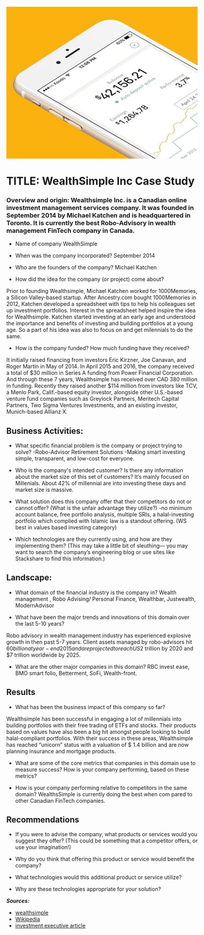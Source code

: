 ![wealthsimple](wealthsimple.jpg)


# TITLE: WealthSimple Inc Case Study
### Overview and origin: Wealthsimple Inc. is a Canadian online investment management services company. It was founded in September 2014 by Michael Katchen and is headquartered in Toronto. It is currently the best Robo-Advisory in wealth management FinTech company in Canada.

* Name of company
WealthSimple

* When was the company incorporated?
September 2014

* Who are the founders of the company? 
Michael Katchen

* How did the idea for the company (or project) come about?

Prior to founding Wealthsimple, Michael Katchen worked for 1000Memories, a Silicon Valley-based startup. After Ancestry.com bought 1000Memories in 2012, Katchen developed a spreadsheet with tips to help his colleagues set up investment portfolios. Interest in the spreadsheet helped inspire the idea for Wealthsimple. Katchen started investing at an early age and understood the importance and benefits of investing and building portfolios at a young age. So a part of his idea was also to focus on and get milennials to do the same.

* How is the company funded? How much funding have they received?

It initially raised financing from investors Eric Kirzner, Joe Canavan, and Roger Martin in May of 2014. In April 2015 and 2016, the company received a total of $30 million in Series A funding from Power Financial Corporation. And through these 7 years, Wealthsimple has received over CAD 380 million in funding. Recently they raised another $114 million from investors like TCV, a Menlo Park, Calif.-based equity investor, alongside other U.S.-based venture fund companies such as Greylock Partners, Meritech Capital Partners, Two Sigma Ventures Investments, and an existing investor, Munich-based Allianz X.


## Business Activities:

* What specific financial problem is the company or project trying to solve? 
-Robo-Advisor Retirement Solutions
-Making smart investing simple, transparent, and low-cost for everyone.

* Who is the company's intended customer?  Is there any information about the market size of this set of customers? 
It’s mainly focused on Millenials. About 42% of millennial are into investing these days and market size is massive.

* What solution does this company offer that their competitors do not or cannot offer? (What is the unfair advantage they utilize?)
-no minimum account balance, free portfolio analysis, multiple SRIs,  a halal-investing portfolio  which complied with Islamic law is a standout offering. (WS best in values based investing category)


* Which technologies are they currently using, and how are they implementing them? (This may take a little bit of sleuthing–– you may want to search the company’s engineering blog or use sites like Stackshare to find this information.)




## Landscape:

* What domain of the financial industry is the company in?  Wealth management , Robo Advising/ Personal Finance, Wealthbar, Justwealth, ModernAdvisor

* What have been the major trends and innovations of this domain over the last 5-10 years? 

Robo advisory in wealth management industry has experienced explosive growth in then past 5-7 years. Client assets managed by robo-advisors hit $60 billion at year-end 2015 and are projected to reach US$2 trillion by 2020 and $7 trillion worldwide by 2025.

* What are the other major companies in this domain?
RBC invest ease, BMO smart folio, Betterment, SoFi, Wealth-front.

## Results

* What has been the business impact of this company so far? 

Wealthsimple has been successful in engaging a lot of millennials into building portfolios with their free trading of ETFs and stocks. Their products based on values have also been a big hit amongst people looking to build halal-compliant portfolios. With their success in these areas, Wealthsimple has reached “unicorn” status with a valuation of $ 1.4 billion and are now planning insurance and mortgage products.


* What are some of the core metrics that companies in this domain use to measure success? How is your company performing, based on these metrics?

* How is your company performing relative to competitors in the same domain?
WealthsSimple is currently doing the best when com pared to other Canadian FinTech companies. 

## Recommendations

* If you were to advise the company, what products or services would you suggest they offer? (This could be something that a competitor offers, or use your imagination!)

* Why do you think that offering this product or service would benefit the company?

* What technologies would this additional product or service utilize?

* Why are these technologies appropriate for your solution?



***Sources:***
- [wealthsimple](https://www.wealthsimple.com/en-ca/)
- [Wikipedia](https://en.wikipedia.org/wiki/Wealthsimple)
- [investment executive article](https://www.investmentexecutive.com/news/industry-news/wealthsimple-raises-114-million-in-financing-round/)
